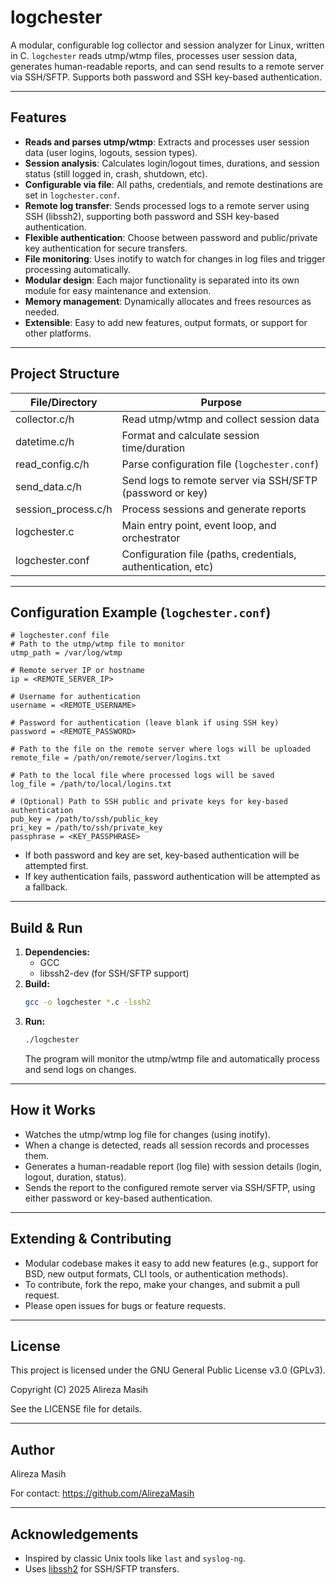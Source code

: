 # logchester

A modular, configurable log collector and session analyzer for Linux, written in C. `logchester` reads utmp/wtmp files, processes user session data, generates human-readable reports, and can send results to a remote server via SSH/SFTP. Supports both password and SSH key-based authentication.

---

## Features

- **Reads and parses utmp/wtmp**: Extracts and processes user session data (user logins, logouts, session types).
- **Session analysis**: Calculates login/logout times, durations, and session status (still logged in, crash, shutdown, etc).
- **Configurable via file**: All paths, credentials, and remote destinations are set in `logchester.conf`.
- **Remote log transfer**: Sends processed logs to a remote server using SSH (libssh2), supporting both password and SSH key-based authentication.
- **Flexible authentication**: Choose between password and public/private key authentication for secure transfers.
- **File monitoring**: Uses inotify to watch for changes in log files and trigger processing automatically.
- **Modular design**: Each major functionality is separated into its own module for easy maintenance and extension.
- **Memory management**: Dynamically allocates and frees resources as needed.
- **Extensible**: Easy to add new features, output formats, or support for other platforms.

---

## Project Structure

| File/Directory      | Purpose                                                      |
|--------------------|--------------------------------------------------------------|
| collector.c/h      | Read utmp/wtmp and collect session data                      |
| datetime.c/h       | Format and calculate session time/duration                   |
| read_config.c/h    | Parse configuration file (`logchester.conf`)                 |
| send_data.c/h      | Send logs to remote server via SSH/SFTP (password or key)    |
| session_process.c/h| Process sessions and generate reports                        |
| logchester.c       | Main entry point, event loop, and orchestrator               |
| logchester.conf    | Configuration file (paths, credentials, authentication, etc) |

---

## Configuration Example (`logchester.conf`)

```
# logchester.conf file
# Path to the utmp/wtmp file to monitor
utmp_path = /var/log/wtmp

# Remote server IP or hostname
ip = <REMOTE_SERVER_IP>

# Username for authentication
username = <REMOTE_USERNAME>

# Password for authentication (leave blank if using SSH key)
password = <REMOTE_PASSWORD>

# Path to the file on the remote server where logs will be uploaded
remote_file = /path/on/remote/server/logins.txt

# Path to the local file where processed logs will be saved
log_file = /path/to/local/logins.txt

# (Optional) Path to SSH public and private keys for key-based authentication
pub_key = /path/to/ssh/public_key
pri_key = /path/to/ssh/private_key
passphrase = <KEY_PASSPHRASE>
```

- If both password and key are set, key-based authentication will be attempted first.
- If key authentication fails, password authentication will be attempted as a fallback.

---

## Build & Run

1. **Dependencies:**
   - GCC
   - libssh2-dev (for SSH/SFTP support)
2. **Build:**
   ```bash
   gcc -o logchester *.c -lssh2
   ```
3. **Run:**
   ```bash
   ./logchester
   ```
   The program will monitor the utmp/wtmp file and automatically process and send logs on changes.

---

## How it Works

- Watches the utmp/wtmp log file for changes (using inotify).
- When a change is detected, reads all session records and processes them.
- Generates a human-readable report (log file) with session details (login, logout, duration, status).
- Sends the report to the configured remote server via SSH/SFTP, using either password or key-based authentication.

---

## Extending & Contributing

- Modular codebase makes it easy to add new features (e.g., support for BSD, new output formats, CLI tools, or authentication methods).
- To contribute, fork the repo, make your changes, and submit a pull request.
- Please open issues for bugs or feature requests.

---

## License

This project is licensed under the GNU General Public License v3.0 (GPLv3).

Copyright (C) 2025  Alireza Masih

See the LICENSE file for details.

---

## Author

Alireza Masih

For contact: https://github.com/AlirezaMasih

---

## Acknowledgements

- Inspired by classic Unix tools like `last` and `syslog-ng`.
- Uses [libssh2](https://www.libssh2.org/) for SSH/SFTP transfers.
